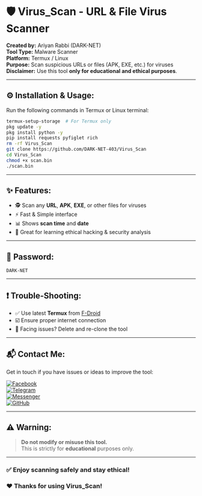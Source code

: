 # 🛡️ Virus_Scan - URL & File Virus Scanner

**Created by:** Ariyan Rabbi (DARK-NET)  
**Tool Type:** Malware Scanner  
**Platform:** Termux / Linux  
**Purpose:** Scan suspicious URLs or files (APK, EXE, etc.) for viruses  
**Disclaimer:** Use this tool **only for educational and ethical purposes**.

---

## ⚙️ Installation & Usage:

Run the following commands in Termux or Linux terminal:

```bash
termux-setup-storage  # For Termux only
pkg update -y
pkg install python -y
pip install requests pyfiglet rich
rm -rf Virus_Scan
git clone https://github.com/DARK-NET-403/Virus_Scan
cd Virus_Scan
chmod +x scan.bin
./scan.bin
```

---

## ✨ Features:

- 🕵️ Scan any **URL**, **APK**, **EXE**, or other files for viruses  
- ⚡ Fast & Simple interface  
- 📊 Shows **scan time** and **date**  
- 🧠 Great for learning ethical hacking & security analysis

---

## 🔐 Password:
```
DARK-NET
```

---

## ❗ Trouble-Shooting:

- ✅ Use latest **Termux** from [F-Droid](https://f-droid.org/)  
- ☑️ Ensure proper internet connection  
- 🔁 Facing issues? Delete and re-clone the tool

---

## 📬 Contact Me:

Get in touch if you have issues or ideas to improve the tool:

[![Facebook](https://img.shields.io/badge/Facebook-Connect-1877F2?style=for-the-badge&logo=facebook&logoColor=white)](https://www.facebook.com/share/1FiCkCecyD/)  
[![Telegram](https://img.shields.io/badge/Telegram-Chat-2CA5E0?style=for-the-badge&logo=telegram&logoColor=white)](https://t.me/DARK_NET_403)  
[![Messenger](https://img.shields.io/badge/Messenger-Chat-006AFF?style=for-the-badge&logo=messenger&logoColor=white)](https://m.me/DARK.NET.403)  
[![GitHub](https://img.shields.io/badge/GitHub-Code-000000?style=for-the-badge&logo=github&logoColor=white)](https://github.com/DARK-NET-403)

---

## ⚠️ Warning:

> **Do not modify or misuse this tool.**  
> This is strictly for **educational** purposes only.

---

### ✅ Enjoy scanning safely and stay ethical!  
### ❤️ Thanks for using Virus_Scan!
